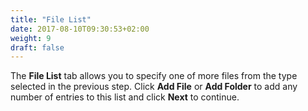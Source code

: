 ```yaml
---
title: "File List"
date: 2017-08-10T09:30:53+02:00
weight: 9
draft: false
---
```


The **File List** tab allows you to specify one of more files from the type selected in the previous step. 
Click **Add File** or **Add Folder** to add any number of entries to this list and click **Next** to continue.
